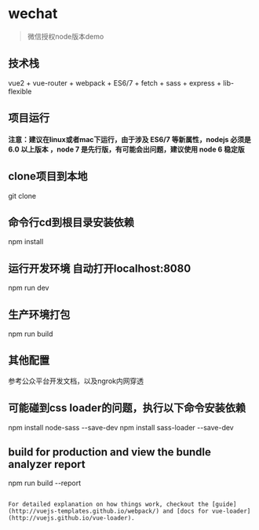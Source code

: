 # wechat

> 微信授权node版本demo

## 技术栈
vue2  + vue-router + webpack + ES6/7 + fetch + sass + express + lib-flexible



## 项目运行

#### 注意：建议在linux或者mac下运行，由于涉及 ES6/7 等新属性，nodejs 必须是 6.0 以上版本 ，node 7 是先行版，有可能会出问题，建议使用 node 6 稳定版

## clone项目到本地
  git clone
## 命令行cd到根目录安装依赖
npm install

## 运行开发环境 自动打开localhost:8080
npm run dev

## 生产环境打包
npm run build

## 其他配置

  参考公众平台开发文档，以及ngrok内网穿透


## 可能碰到css loader的问题，执行以下命令安装依赖
  npm install node-sass --save-dev
  npm install sass-loader --save-dev

## build for production and view the bundle analyzer report
npm run build --report
```

For detailed explanation on how things work, checkout the [guide](http://vuejs-templates.github.io/webpack/) and [docs for vue-loader](http://vuejs.github.io/vue-loader).
